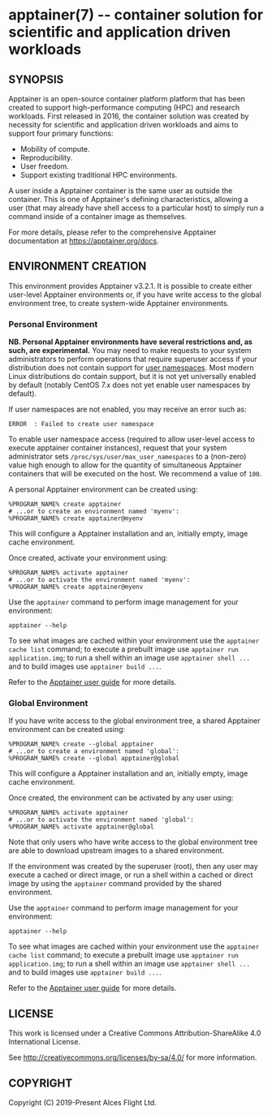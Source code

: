 # apptainer(7) -- container solution for scientific and application driven workloads

## SYNOPSIS

Apptainer is an open-source container platform platform that has
been created to support high-performance computing (HPC) and research
workloads. First released in 2016, the container solution was created
by necessity for scientific and application driven workloads and aims
to support four primary functions:

  * Mobility of compute.
  * Reproducibility.
  * User freedom.
  * Support existing traditional HPC environments.

A user inside a Apptainer container is the same user as outside the
container. This is one of Apptainer's defining characteristics,
allowing a user (that may already have shell access to a particular
host) to simply run a command inside of a container image as
themselves.

For more details, please refer to the comprehensive Apptainer
documentation at <https://apptainer.org/docs>.

## ENVIRONMENT CREATION

This environment provides Apptainer v3.2.1. It is possible to create
either user-level Apptainer environments or, if you have write
access to the global environment tree, to create system-wide
Apptainer environments.

### Personal Environment

**NB. Personal Apptainer environments have several restrictions and,
as such, are experimental.** You may need to make requests to your
system administrators to perform operations that require superuser
access if your distribution does not contain support for [user
namespaces](http://man7.org/linux/man-pages/man7/user_namespaces.7.html). Most
modern Linux distributions do contain support, but it is not yet
universally enabled by default (notably CentOS 7.x does not yet enable
user namespaces by default).

If user namespaces are not enabled, you may receive an error such as:

```
ERROR  : Failed to create user namespace
```

To enable user namespace access (required to allow user-level access
to execute apptainer container instances), request that your system
administrator sets `/proc/sys/user/max_user_namespaces` to a
(non-zero) value high enough to allow for the quantity of simultaneous
Apptainer containers that will be executed on the host. We recommend
a value of `100`.

A personal Apptainer environment can be created using:

```
%PROGRAM_NAME% create apptainer
# ...or to create an environment named 'myenv':
%PROGRAM_NAME% create apptainer@myenv
```

This will configure a Apptainer installation and an, initially
empty, image cache environment.

Once created, activate your environment using:

```
%PROGRAM_NAME% activate apptainer
# ...or to activate the environment named 'myenv':
%PROGRAM_NAME% create apptainer@myenv
```

Use the `apptainer` command to perform image management for your
environment:

```
apptainer --help
```

To see what images are cached within your environment use the
`apptainer cache list` command; to execute a prebuilt image use
`apptainer run application.img`; to run a shell within an image use
`apptainer shell ...` and to build images use `apptainer build
...`.

Refer to the [Apptainer user
guide](https://apptainer.org/docs/user/latest) for more details.

### Global Environment

If you have write access to the global environment tree, a shared
Apptainer environment can be created using:

```
%PROGRAM_NAME% create --global apptainer
# ...or to create a environment named 'global':
%PROGRAM_NAME% create --global apptainer@global
```

This will configure a Apptainer installation and an, initially
empty, image cache environment.

Once created, the environment can be activated by any user using:

```
%PROGRAM_NAME% activate apptainer
# ...or to activate the environment named 'global':
%PROGRAM_NAME% activate apptainer@global
```

Note that only users who have write access to the global environment
tree are able to download upstream images to a shared environment.

If the environment was created by the superuser (root), then any user
may execute a cached or direct image, or run a shell within a cached or
direct image by using the `apptainer` command provided by the shared
environment.

Use the `apptainer` command to perform image management for your
environment:

```
apptainer --help
```

To see what images are cached within your environment use the
`apptainer cache list` command; to execute a prebuilt image use
`apptainer run application.img`; to run a shell within an image use
`apptainer shell ...` and to build images use `apptainer build
...`.

Refer to the [Apptainer user
guide](https://apptainer.org/docs/user/latest) for more details.

## LICENSE

This work is licensed under a Creative Commons Attribution-ShareAlike
4.0 International License.

See <http://creativecommons.org/licenses/by-sa/4.0/> for more
information.

## COPYRIGHT

Copyright (C) 2019-Present Alces Flight Ltd.
